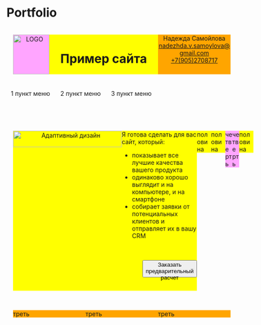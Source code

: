 # Portfolio
<html>
<head>
 <title>Заголовок сайта</title>
 <style>
   header {
    display: -webkit-flex;
    display: -ms-flexbox;
    display: flex;
    -webkit-flex-wrap: wrap;
    -ms-flex-wrap: wrap;
    flex-wrap: wrap;
   }
  .container {
   width: 100%;
   max-width: 1024px;
   padding: 15px;
   margin: 0 auto;
   display: -webkit-flex;
   display: -ms-flexbox;
   display: flex;
  }
  .logo {
   float: left;
   padding: 0 25px;
  }
  nav {
   float: right;
  }
  nav a {
   text-decoration:none;
   line-height: 30px
  }
  nav ul {
   margin:0;
   padding:0;
   list-style:none;
  }
  nav li {
   display: inline-block;
   padding: 0 10px;
  }
  button {
   height: 40px;
  }
  .container div {
   float: left;
   margin-bottom: 15px;
   <!--height: 100px;--!>
  }
  .col-1-2 {
   width: 50%; 
   background-color: #FFff00;
  }
  .col-1-3 {
   width: 33.3333333333%;
   background-color: #FFA500;
  }
  .col-1-4 {
   width: 25%;
   background-color: #FFA5ff;
  }
  .col-1-6 {
   width: 16.666666667%;
   background-color: #FFA5ff;
  }
  .col-2-3 {
   width: 66.6666666667%;
   background-color: #00FF00;
  }
  .container:after {
   content: "";
   display: table;
   clear: both;
  }
  .carousel {
   position: relative;
   width: 100%;
   overflow: hidden;
  }
  .carousel-inner {
   display: flex;
   width: 300%;
   transition: transform 0.5s;
  }
  .carousel-item {
   flex: 1;
   text-align: center;
  }
  .carousel-item img {
   width: 100%;
   max-height: 400px;
   object-fit: cover;
  }
 </style>
</head>
<body>
 <header>
  <div>
   <div class='container'>
    <div class="col-1-6"><img src='https://www.pngplay.com/wp-content/uploads/12/Internet-Explorer-Transparent-File.png' alt='LOGO' align='middle'/ width=100%></div>
    <div class="col-1-2"><h1 align='center'>Пример сайта</h1></div>
    <div class="col-1-3">
     Надежда Самойлова <br>
     <a href='mailto:nadezhda.v.samoylova@gmail.com'>nadezhda.v.samoylova@gmail.com</a><br>
     <a href='tel:+7(905)2708717'>+7(905)2708717</a>
    </div>
   </div>
   </div>
   <div>
    <nav>
     <ul>
      <li><a href=''>1 пункт меню</a></li>
      <li><a href=''>2 пункт меню</a></li>
      <li><a href=''>3 пункт меню</a></li>
     </ul>
    <nav>
   </div>
  </div>
 </header>
 <div class=main>
  <div class='container'>
   <div class="col-1-2">
    <div class="carousel">
     <div class="carousel-inner">
      <div class="carousel-item">
       <img src='https://sun9-28.userapi.com/impg/B9dLEmJbXlXveT3uw4SqIyT7_JOURO9-PvL9EA/rIWXIaaooqY.jpg?size=1379x980&quality=96&sign=b6b6dd398139fbadd99a9dd635f66949&c_uniq_tag=qQfJJRiXWnXo1dBuXtmP2WAoFB5RnWNEJ1mj6A3VXxE&type=album' alt='Адаптивный дизайн'>
      </div>
      <div class="carousel-item">
       <img src="https://hozyindachi.ru/wp-content/uploads/2022/09/glavnaya-stranica-sajta-foto.jpg" alt="Современный сайт">
      </div>
      <div class="carousel-item">
       <img src="https://avatars.mds.yandex.net/i?id=00109fd94b53c12d0d56aac61c821339_l-10703717-images-thumbs&n=13" alt="Менеджеры общаются с клиентами">
      </div>
     </div>
    </div>
   </div>
   <div class="col-1-2">
    Я готова сделать для вас сайт, который:
    <ul>
     <li>показывает все лучшие качества вашего продукта</li>
     <li>одинаково хорошо выглядит и на компьютере, и на смартфоне</li>
     <li>собирает заявки от потенциальных клиентов и отправляет их в вашу CRM</li>
    <ul>
    <br><br>
    <button>Заказать предварительный расчет</button>
    <br><br>
   </div>
   <div>
    <div class="col-1-2">половина</div>
    <div class="col-1-2">половина</div>
   </div>
   <div>
    <div class="col-1-4">четверть</div>
    <div class="col-1-4">четверть</div>
    <div class="col-1-2">половина</div>
   </div>
  </div>
 </div>
 <footer>
  <div class='container'>
    <div class="col-1-3">треть</div>
    <div class="col-1-3">треть</div>
    <div class="col-1-3">треть</div>
  </div>
 </footer>
</body>
</html>
